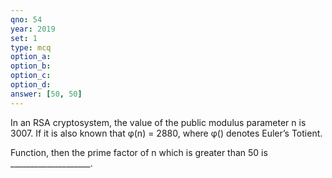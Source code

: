 ```yaml
---
qno: 54
year: 2019
set: 1
type: mcq
option_a:
option_b:
option_c:
option_d:
answer: [50, 50]
---
```


In an RSA cryptosystem, the value of the public modulus parameter n is 3007. If it is also known that φ(n) = 2880, where φ() denotes Euler’s Totient.

Function, then the prime factor of n which is greater than 50 is ____________________.